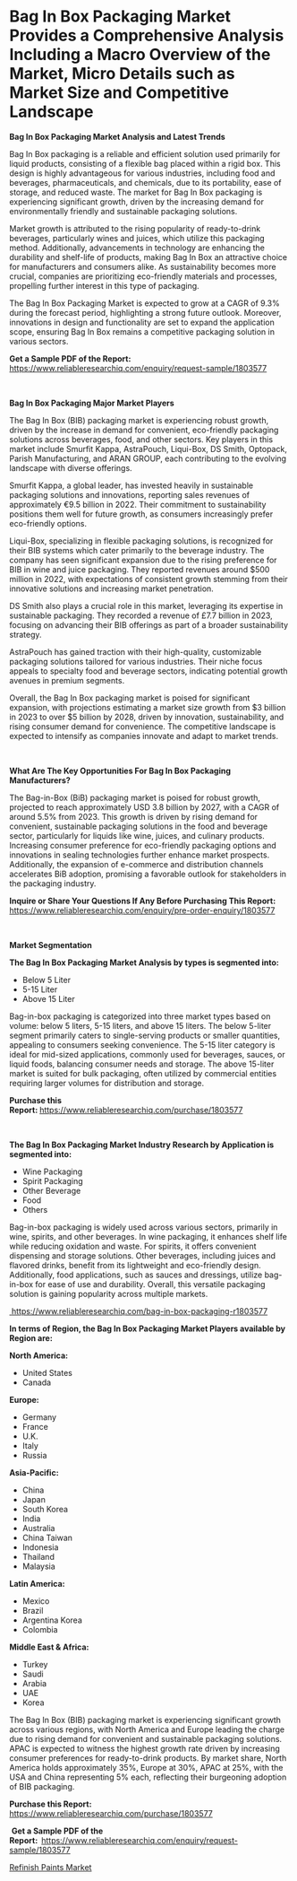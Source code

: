 <p><h1>Bag In Box Packaging Market Provides a Comprehensive Analysis Including a Macro Overview of the Market, Micro Details such as Market Size and Competitive Landscape</h1></p><p><strong>Bag In Box Packaging Market Analysis and Latest Trends</strong></p>
<p><p>Bag In Box packaging is a reliable and efficient solution used primarily for liquid products, consisting of a flexible bag placed within a rigid box. This design is highly advantageous for various industries, including food and beverages, pharmaceuticals, and chemicals, due to its portability, ease of storage, and reduced waste. The market for Bag In Box packaging is experiencing significant growth, driven by the increasing demand for environmentally friendly and sustainable packaging solutions.</p><p>Market growth is attributed to the rising popularity of ready-to-drink beverages, particularly wines and juices, which utilize this packaging method. Additionally, advancements in technology are enhancing the durability and shelf-life of products, making Bag In Box an attractive choice for manufacturers and consumers alike. As sustainability becomes more crucial, companies are prioritizing eco-friendly materials and processes, propelling further interest in this type of packaging.</p><p>The Bag In Box Packaging Market is expected to grow at a CAGR of 9.3% during the forecast period, highlighting a strong future outlook. Moreover, innovations in design and functionality are set to expand the application scope, ensuring Bag In Box remains a competitive packaging solution in various sectors.</p></p>
<p><strong>Get a Sample PDF of the Report:&nbsp;</strong> <a href="https://www.reliableresearchiq.com/enquiry/request-sample/1803577?utm_campaign=2739&utm_medium=2&utm_source=Github&utm_content=ia&utm_term=01042025&utm_id=bag-in-box-packaging">https://www.reliableresearchiq.com/enquiry/request-sample/1803577</a></p>
<p>&nbsp;</p>
<p><strong>Bag In Box Packaging Major Market Players</strong></p>
<p><p>The Bag In Box (BIB) packaging market is experiencing robust growth, driven by the increase in demand for convenient, eco-friendly packaging solutions across beverages, food, and other sectors. Key players in this market include Smurfit Kappa, AstraPouch, Liqui-Box, DS Smith, Optopack, Parish Manufacturing, and ARAN GROUP, each contributing to the evolving landscape with diverse offerings.</p><p>Smurfit Kappa, a global leader, has invested heavily in sustainable packaging solutions and innovations, reporting sales revenues of approximately €9.5 billion in 2022. Their commitment to sustainability positions them well for future growth, as consumers increasingly prefer eco-friendly options.</p><p>Liqui-Box, specializing in flexible packaging solutions, is recognized for their BIB systems which cater primarily to the beverage industry. The company has seen significant expansion due to the rising preference for BIB in wine and juice packaging. They reported revenues around $500 million in 2022, with expectations of consistent growth stemming from their innovative solutions and increasing market penetration.</p><p>DS Smith also plays a crucial role in this market, leveraging its expertise in sustainable packaging. They recorded a revenue of £7.7 billion in 2023, focusing on advancing their BIB offerings as part of a broader sustainability strategy.</p><p>AstraPouch has gained traction with their high-quality, customizable packaging solutions tailored for various industries. Their niche focus appeals to specialty food and beverage sectors, indicating potential growth avenues in premium segments.</p><p>Overall, the Bag In Box packaging market is poised for significant expansion, with projections estimating a market size growth from $3 billion in 2023 to over $5 billion by 2028, driven by innovation, sustainability, and rising consumer demand for convenience. The competitive landscape is expected to intensify as companies innovate and adapt to market trends.</p></p>
<p>&nbsp;</p>
<p><strong>What Are The Key Opportunities For Bag In Box Packaging Manufacturers?</strong></p>
<p><p>The Bag-in-Box (BiB) packaging market is poised for robust growth, projected to reach approximately USD 3.8 billion by 2027, with a CAGR of around 5.5% from 2023. This growth is driven by rising demand for convenient, sustainable packaging solutions in the food and beverage sector, particularly for liquids like wine, juices, and culinary products. Increasing consumer preference for eco-friendly packaging options and innovations in sealing technologies further enhance market prospects. Additionally, the expansion of e-commerce and distribution channels accelerates BiB adoption, promising a favorable outlook for stakeholders in the packaging industry.</p></p>
<p><strong>Inquire or Share Your Questions If Any Before Purchasing This Report:</strong> <a href="https://www.reliableresearchiq.com/enquiry/pre-order-enquiry/1803577?utm_campaign=2739&utm_medium=2&utm_source=Github&utm_content=ia&utm_term=01042025&utm_id=bag-in-box-packaging">https://www.reliableresearchiq.com/enquiry/pre-order-enquiry/1803577</a></p>
<p>&nbsp;</p>
<p><strong>Market Segmentation</strong></p>
<p><strong>The Bag In Box Packaging Market Analysis by types is segmented into:</strong></p>
<p><ul><li>Below 5 Liter</li><li>5-15 Liter</li><li>Above 15 Liter</li></ul></p>
<p><p>Bag-in-box packaging is categorized into three market types based on volume: below 5 liters, 5-15 liters, and above 15 liters. The below 5-liter segment primarily caters to single-serving products or smaller quantities, appealing to consumers seeking convenience. The 5-15 liter category is ideal for mid-sized applications, commonly used for beverages, sauces, or liquid foods, balancing consumer needs and storage. The above 15-liter market is suited for bulk packaging, often utilized by commercial entities requiring larger volumes for distribution and storage.</p></p>
<p><strong>Purchase this Report:&nbsp;</strong><a href="https://www.reliableresearchiq.com/purchase/1803577?utm_campaign=2739&utm_medium=2&utm_source=Github&utm_content=ia&utm_term=01042025&utm_id=bag-in-box-packaging">https://www.reliableresearchiq.com/purchase/1803577</a></p>
<p>&nbsp;</p>
<p><strong>The Bag In Box Packaging Market Industry Research by Application is segmented into:</strong></p>
<p><ul><li>Wine Packaging</li><li>Spirit Packaging</li><li>Other Beverage</li><li>Food</li><li>Others</li></ul></p>
<p><p>Bag-in-box packaging is widely used across various sectors, primarily in wine, spirits, and other beverages. In wine packaging, it enhances shelf life while reducing oxidation and waste. For spirits, it offers convenient dispensing and storage solutions. Other beverages, including juices and flavored drinks, benefit from its lightweight and eco-friendly design. Additionally, food applications, such as sauces and dressings, utilize bag-in-box for ease of use and durability. Overall, this versatile packaging solution is gaining popularity across multiple markets.</p></p>
<p><a href="https://www.reliableresearchiq.com/bag-in-box-packaging-r1803577?utm_campaign=2739&utm_medium=2&utm_source=Github&utm_content=ia&utm_term=01042025&utm_id=bag-in-box-packaging">&nbsp;https://www.reliableresearchiq.com/bag-in-box-packaging-r1803577</a></p>
<p><strong>In terms of Region, the Bag In Box Packaging Market Players available by Region are:</strong></p>
<p>
    <p> <strong> North America: </strong>
        <ul>
            <li>United States</li>
            <li>Canada</li>
        </ul>
        </p> 
    <p> <strong> Europe: </strong>
        <ul>
            <li>Germany</li>
            <li>France</li>
            <li>U.K.</li>
            <li>Italy</li>
            <li>Russia</li>
        </ul>
        </p> 
    <p> <strong> Asia-Pacific: </strong>
        <ul>
            <li>China</li>
            <li>Japan</li>
            <li>South Korea</li>
            <li>India</li>
            <li>Australia</li>
            <li>China Taiwan</li>
            <li>Indonesia</li>
            <li>Thailand</li>
            <li>Malaysia</li>
        </ul>
        </p> 
    <p> <strong> Latin America: </strong>
        <ul>
            <li>Mexico</li>
            <li>Brazil</li>
            <li>Argentina Korea</li>
            <li>Colombia</li>
        </ul>
        </p> 
    <p> <strong> Middle East & Africa: </strong>
        <ul>
            <li>Turkey</li>
            <li>Saudi</li>
            <li>Arabia</li>
            <li>UAE</li>
            <li>Korea</li>
        </ul>
    </p>
    </p>
<p><p>The Bag In Box (BIB) packaging market is experiencing significant growth across various regions, with North America and Europe leading the charge due to rising demand for convenient and sustainable packaging solutions. APAC is expected to witness the highest growth rate driven by increasing consumer preferences for ready-to-drink products. By market share, North America holds approximately 35%, Europe at 30%, APAC at 25%, with the USA and China representing 5% each, reflecting their burgeoning adoption of BIB packaging.</p></p>
<p><strong>Purchase this Report: </strong><a href="https://www.reliableresearchiq.com/purchase/1803577?utm_campaign=2739&utm_medium=2&utm_source=Github&utm_content=ia&utm_term=01042025&utm_id=bag-in-box-packaging">https://www.reliableresearchiq.com/purchase/1803577</a></p>
<p>&nbsp;<strong>Get a Sample PDF of the Report:&nbsp;&nbsp;</strong><a href="https://www.reliableresearchiq.com/enquiry/request-sample/1803577?utm_campaign=2739&utm_medium=2&utm_source=Github&utm_content=ia&utm_term=01042025&utm_id=bag-in-box-packaging">https://www.reliableresearchiq.com/enquiry/request-sample/1803577</a></p>
<p><strong></strong></p>
<p><p><a href="https://github.com/saroarmaicky/Market-Research-Report-List-1/blob/main/refinish-paints-market.md?utm_campaign=2739&utm_medium=2&utm_source=Github&utm_content=ia&utm_term=01042025&utm_id=bag-in-box-packaging">Refinish Paints Market</a></p></p>